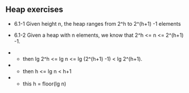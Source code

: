 ## Heap exercises 
* 6.1-1 Given height n, the heap ranges from 2^h to 2^(h+1) -1 elements
  
* 6.1-2 Given a heap with n elements, we know that 2^h <= n <= 2^(h+1) -1.
* * then lg 2^h <= lg n <= lg (2^(h+1) -1) < lg 2^(h+1).
* * then h <= lg n < h+1 
* * this h = floor(lg n)


